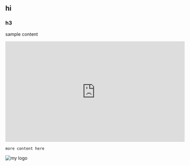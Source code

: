 ## hi

### h3
sample content

<iframe width="560" height="315" src="https://www.youtube.com/embed/2CYDgcE13PY" frameborder="0" allowfullscreen></iframe>

```
more content here
```

![my logo](https://s3.us-east-2.amazonaws.com/terminal-training/public/tt-full-logo-blue-black.png)
